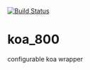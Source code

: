 [![Build Status](https://travis-ci.org/zhongfox/koa800.svg?branch=master)](https://travis-ci.org/zhongfox/koa800)

# koa_800
configurable koa wrapper

